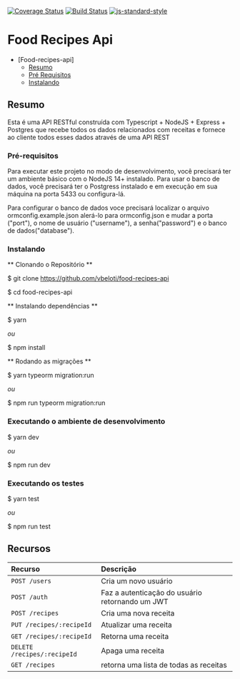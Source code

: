 [![Coverage Status](https://coveralls.io/repos/github/vbeloti/food-recipes-api/badge.svg?branch=master)](https://coveralls.io/github/vbeloti/food-recipes-api?branch=master)
[![Build Status](https://travis-ci.org/vbeloti/food-recipes-api.svg?branch=master)](https://travis-ci.org/vbeloti/food-recipes-api)
[![js-standard-style](https://img.shields.io/badge/code%20style-standard-brightgreen.svg)](http://standardjs.com)

# Food Recipes Api

- [Food-recipes-api]
    - [Resumo](#resumo)
    - [Pré Requisitos](#pre-requisitos)
    - [Instalando](#instalando)

<!-- ## Link -->


## Resumo

Esta é uma API RESTful construída com Typescript + NodeJS + Express + Postgres que recebe todos os dados relacionados com receitas e fornece ao cliente todos esses dados através de uma API REST


### Pré-requisitos

Para executar este projeto no modo de desenvolvimento, você precisará ter um ambiente básico com o NodeJS 14+ instalado.
Para usar o banco de dados, você precisará ter o Postgress instalado e em execução em sua máquina na porta 5433 ou configura-lá.

Para configurar o banco de dados voce precisará localizar o arquivo ormconfig.example.json alerá-lo para ormconfig.json e mudar a porta ("port"), o nome de usuário ("username"), a senha("password") e o banco de dados("database").


### Instalando

** Clonando o Repositório **

$ git clone https://github.com/vbeloti/food-recipes-api

$ cd food-recipes-api

** Instalando dependências **

$ yarn

_ou_

$ npm install

** Rodando as migrações **

$ yarn typeorm migration:run

_ou_

$ npm run typeorm migration:run

### Executando o ambiente de desenvolvimento

$ yarn dev

_ou_

$ npm run dev

### Executando os testes

$ yarn test

_ou_

$ npm run test

## Recursos

| Recurso                    | Descrição                                                             |
|:--------------             |:----------------------------------------------------------------------|
| `POST /users`              | Cria um novo usuário                                                  |
| `POST /auth`               | Faz a autenticação do usuário retornando um JWT                       |
| `POST /recipes`            | Cria uma nova receita                                                 |
| `PUT /recipes/:recipeId`   | Atualizar uma receita                                                 |
| `GET /recipes/:recipeId`   | Retorna uma receita                                                   |
| `DELETE /recipes/:recipeId`| Apaga uma receita                                                     |
| `GET /recipes`             | retorna uma lista de todas as receitas                                |

